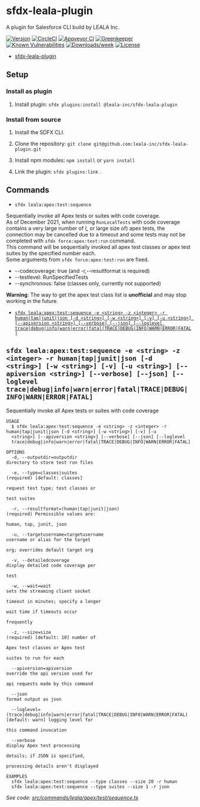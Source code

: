 # sfdx-leala-plugin

A plugin for Salesforce CLI build by LEALA Inc.

[![Version](https://img.shields.io/npm/v/@leala-inc/sfdx-leala-plugin.svg)](https://npmjs.org/package/@leala-inc/sfdx-leala-plugin)
[![CircleCI](https://circleci.com/gh/leala-inc/sfdx-leala-plugin/tree/main.svg?style=shield)](https://circleci.com/gh/leala-inc/sfdx-leala-plugin/tree/main)
[![Appveyor CI](https://ci.appveyor.com/api/projects/status/github/leala-inc/sfdx-leala-plugin?branch=main&svg=true)](https://ci.appveyor.com/project/heroku/sfdx-leala-plugin/branch/main)
[![Greenkeeper](https://badges.greenkeeper.io/leala-inc/sfdx-leala-plugin.svg)](https://greenkeeper.io/)
[![Known Vulnerabilities](https://snyk.io/test/github/leala-inc/sfdx-leala-plugin/badge.svg)](https://snyk.io/test/github/leala-inc/sfdx-leala-plugin)
[![Downloads/week](https://img.shields.io/npm/dw/@leala-inc/sfdx-leala-plugin.svg)](https://npmjs.org/package/@leala-inc/sfdx-leala-plugin)
[![License](https://img.shields.io/npm/l/@leala-inc/sfdx-leala-plugin.svg)](https://github.com/leala-inc/sfdx-leala-plugin/blob/main/package.json)

<!-- toc -->
* [sfdx-leala-plugin](#sfdx-leala-plugin)
<!-- tocstop -->

## Setup

### Install as plugin

1. Install plugin: `sfdx plugins:install @leala-inc/sfdx-leala-plugin`

### Install from source

1. Install the SDFX CLI.

2. Clone the repository: `git clone git@github.com:leala-inc/sfdx-leala-plugin.git`

3. Install npm modules: `npm install` or `yarn install`

4. Link the plugin: `sfdx plugins:link` .

<!-- install stop -->
## Commands

* `sfdx leala:apex:test:sequence`

Sequentially invoke all Apex tests or suites with code coverage.  
As of December 2021, when running `RunLocalTests` with code coverage contains a very large number of (, or large size of) apex tests, the connection may be cancelled due to a timeout and some tests may not be completed with `sfdx force:apex:test:run` command.  
This command will be sequentially invoked all apex test classes or apex test suites by the specified number each.  
Some arguments from `sfdx force:apex:test:run` are fixed.

* --codecoverage: true (and -r,--resultformat is required)
* --testlevel: RunSpecifiedTests
* --synchronous: false (classes only, currently not supported)

**Warning**: The way to get the apex test class list is **unofficial** and may stop working in the future.

<!-- commands -->
* [`sfdx leala:apex:test:sequence -e <string> -z <integer> -r human|tap|junit|json [-d <string>] [-w <string>] [-v] [-u <string>] [--apiversion <string>] [--verbose] [--json] [--loglevel trace|debug|info|warn|error|fatal|TRACE|DEBUG|INFO|WARN|ERROR|FATAL]`](#sfdx-lealaapextestsequence--e-string--z-integer--r-humantapjunitjson--d-string--w-string--v--u-string---apiversion-string---verbose---json---loglevel-tracedebuginfowarnerrorfataltracedebuginfowarnerrorfatal)

## `sfdx leala:apex:test:sequence -e <string> -z <integer> -r human|tap|junit|json [-d <string>] [-w <string>] [-v] [-u <string>] [--apiversion <string>] [--verbose] [--json] [--loglevel trace|debug|info|warn|error|fatal|TRACE|DEBUG|INFO|WARN|ERROR|FATAL]`

Sequentially invoke all Apex tests or suites with code coverage

```
USAGE
  $ sfdx leala:apex:test:sequence -e <string> -z <integer> -r human|tap|junit|json [-d <string>] [-w <string>] [-v] [-u 
  <string>] [--apiversion <string>] [--verbose] [--json] [--loglevel 
  trace|debug|info|warn|error|fatal|TRACE|DEBUG|INFO|WARN|ERROR|FATAL]

OPTIONS
  -d, --outputdir=outputdir                                                         directory to store test run files

  -e, --type=classes|suites                                                         (required) [default: classes]
                                                                                    request test type; test classes or
                                                                                    test suites

  -r, --resultformat=(human|tap|junit|json)                                         (required) Permissible values are:
                                                                                    human, tap, junit, json

  -u, --targetusername=targetusername                                               username or alias for the target
                                                                                    org; overrides default target org

  -v, --detailedcoverage                                                            display detailed code coverage per
                                                                                    test

  -w, --wait=wait                                                                   sets the streaming client socket
                                                                                    timeout in minutes; specify a longer
                                                                                    wait time if timeouts occur
                                                                                    frequently

  -z, --size=size                                                                   (required) [default: 10] number of
                                                                                    Apex test classes or Apex test
                                                                                    suites to run for each

  --apiversion=apiversion                                                           override the api version used for
                                                                                    api requests made by this command

  --json                                                                            format output as json

  --loglevel=(trace|debug|info|warn|error|fatal|TRACE|DEBUG|INFO|WARN|ERROR|FATAL)  [default: warn] logging level for
                                                                                    this command invocation

  --verbose                                                                         display Apex test processing
                                                                                    details; if JSON is specified,
                                                                                    processing details aren't displayed

EXAMPLES
  sfdx leala:apex:test:sequence --type classes --size 20 -r human
  sfdx leala:apex:test:sequence --type suites --size 1 -r json
```

_See code: [src/commands/leala/apex/test/sequence.ts](https://github.com/leala-inc/sfdx-leala-plugin/blob/v0.0.5/src/commands/leala/apex/test/sequence.ts)_
<!-- commandsstop -->

